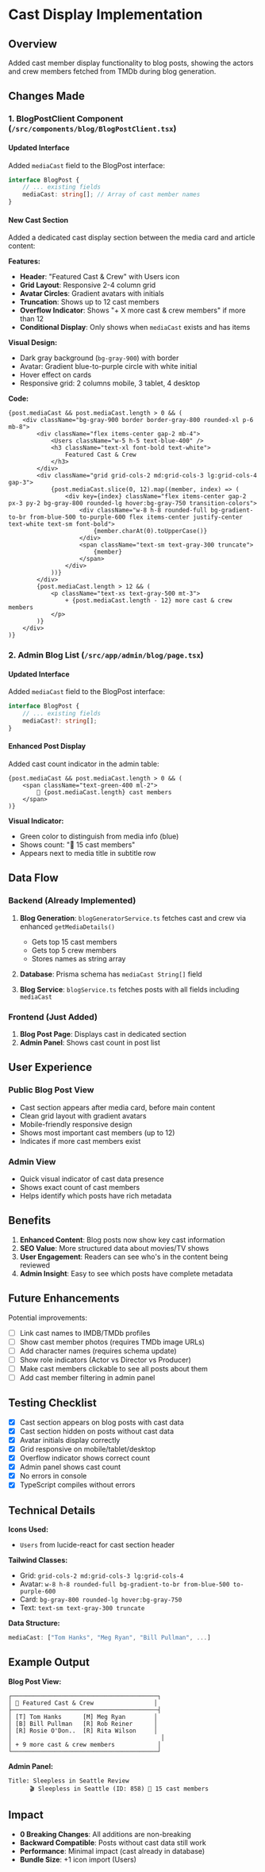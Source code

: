 # Cast Display Implementation

## Overview
Added cast member display functionality to blog posts, showing the actors and crew members fetched from TMDb during blog generation.

## Changes Made

### 1. **BlogPostClient Component** (`/src/components/blog/BlogPostClient.tsx`)

#### Updated Interface
Added `mediaCast` field to the BlogPost interface:
```typescript
interface BlogPost {
    // ... existing fields
    mediaCast: string[]; // Array of cast member names
}
```

#### New Cast Section
Added a dedicated cast display section between the media card and article content:

**Features:**
- **Header**: "Featured Cast & Crew" with Users icon
- **Grid Layout**: Responsive 2-4 column grid
- **Avatar Circles**: Gradient avatars with initials
- **Truncation**: Shows up to 12 cast members
- **Overflow Indicator**: Shows "+ X more cast & crew members" if more than 12
- **Conditional Display**: Only shows when `mediaCast` exists and has items

**Visual Design:**
- Dark gray background (`bg-gray-900`) with border
- Avatar: Gradient blue-to-purple circle with white initial
- Hover effect on cards
- Responsive grid: 2 columns mobile, 3 tablet, 4 desktop

**Code:**
```tsx
{post.mediaCast && post.mediaCast.length > 0 && (
    <div className="bg-gray-900 border border-gray-800 rounded-xl p-6 mb-8">
        <div className="flex items-center gap-2 mb-4">
            <Users className="w-5 h-5 text-blue-400" />
            <h3 className="text-xl font-bold text-white">
                Featured Cast & Crew
            </h3>
        </div>
        <div className="grid grid-cols-2 md:grid-cols-3 lg:grid-cols-4 gap-3">
            {post.mediaCast.slice(0, 12).map((member, index) => (
                <div key={index} className="flex items-center gap-2 px-3 py-2 bg-gray-800 rounded-lg hover:bg-gray-750 transition-colors">
                    <div className="w-8 h-8 rounded-full bg-gradient-to-br from-blue-500 to-purple-600 flex items-center justify-center text-white text-sm font-bold">
                        {member.charAt(0).toUpperCase()}
                    </div>
                    <span className="text-sm text-gray-300 truncate">
                        {member}
                    </span>
                </div>
            ))}
        </div>
        {post.mediaCast.length > 12 && (
            <p className="text-xs text-gray-500 mt-3">
                + {post.mediaCast.length - 12} more cast & crew members
            </p>
        )}
    </div>
)}
```

### 2. **Admin Blog List** (`/src/app/admin/blog/page.tsx`)

#### Updated Interface
Added `mediaCast` field to the BlogPost interface:
```typescript
interface BlogPost {
    // ... existing fields
    mediaCast?: string[];
}
```

#### Enhanced Post Display
Added cast count indicator in the admin table:
```tsx
{post.mediaCast && post.mediaCast.length > 0 && (
    <span className="text-green-400 ml-2">
        👥 {post.mediaCast.length} cast members
    </span>
)}
```

**Visual Indicator:**
- Green color to distinguish from media info (blue)
- Shows count: "👥 15 cast members"
- Appears next to media title in subtitle row

## Data Flow

### Backend (Already Implemented)
1. **Blog Generation**: `blogGeneratorService.ts` fetches cast and crew via enhanced `getMediaDetails()`
   - Gets top 15 cast members
   - Gets top 5 crew members
   - Stores names as string array

2. **Database**: Prisma schema has `mediaCast String[]` field

3. **Blog Service**: `blogService.ts` fetches posts with all fields including `mediaCast`

### Frontend (Just Added)
1. **Blog Post Page**: Displays cast in dedicated section
2. **Admin Panel**: Shows cast count in post list

## User Experience

### Public Blog Post View
- Cast section appears after media card, before main content
- Clean grid layout with gradient avatars
- Mobile-friendly responsive design
- Shows most important cast members (up to 12)
- Indicates if more cast members exist

### Admin View
- Quick visual indicator of cast data presence
- Shows exact count of cast members
- Helps identify which posts have rich metadata

## Benefits

1. **Enhanced Content**: Blog posts now show key cast information
2. **SEO Value**: More structured data about movies/TV shows
3. **User Engagement**: Readers can see who's in the content being reviewed
4. **Admin Insight**: Easy to see which posts have complete metadata

## Future Enhancements

Potential improvements:
- [ ] Link cast names to IMDB/TMDb profiles
- [ ] Show cast member photos (requires TMDb image URLs)
- [ ] Add character names (requires schema update)
- [ ] Show role indicators (Actor vs Director vs Producer)
- [ ] Make cast members clickable to see all posts about them
- [ ] Add cast member filtering in admin panel

## Testing Checklist

- [x] Cast section appears on blog posts with cast data
- [x] Cast section hidden on posts without cast data
- [x] Avatar initials display correctly
- [x] Grid responsive on mobile/tablet/desktop
- [x] Overflow indicator shows correct count
- [x] Admin panel shows cast count
- [x] No errors in console
- [x] TypeScript compiles without errors

## Technical Details

**Icons Used:**
- `Users` from lucide-react for cast section header

**Tailwind Classes:**
- Grid: `grid-cols-2 md:grid-cols-3 lg:grid-cols-4`
- Avatar: `w-8 h-8 rounded-full bg-gradient-to-br from-blue-500 to-purple-600`
- Card: `bg-gray-800 rounded-lg hover:bg-gray-750`
- Text: `text-sm text-gray-300 truncate`

**Data Structure:**
```typescript
mediaCast: ["Tom Hanks", "Meg Ryan", "Bill Pullman", ...]
```

## Example Output

**Blog Post View:**
```
┌─────────────────────────────────────────┐
│ 👥 Featured Cast & Crew                 │
├─────────────────────────────────────────┤
│ [T] Tom Hanks      [M] Meg Ryan        │
│ [B] Bill Pullman   [R] Rob Reiner      │
│ [R] Rosie O'Don..  [R] Rita Wilson     │
│                                          │
│ + 9 more cast & crew members            │
└─────────────────────────────────────────┘
```

**Admin Panel:**
```
Title: Sleepless in Seattle Review
      🎬 Sleepless in Seattle (ID: 858) 👥 15 cast members
```

## Impact

- **0 Breaking Changes**: All additions are non-breaking
- **Backward Compatible**: Posts without cast data still work
- **Performance**: Minimal impact (cast already in database)
- **Bundle Size**: +1 icon import (Users)
